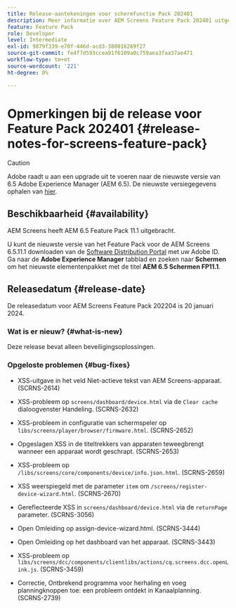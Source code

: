 ```yaml
---
title: Release-aantekeningen voor schermfunctie Pack 202401
description: Meer informatie over AEM Screens Feature Pack 202401 uitgebracht op 2 januari 2024.
feature: Feature Pack
role: Developer
level: Intermediate
exl-id: 9879f339-e70f-446d-acd3-380016269f27
source-git-commit: fe4f7d593ccea91f6109a0c759aea3faa37ae471
workflow-type: tm+mt
source-wordcount: '221'
ht-degree: 0%

---
```


# Opmerkingen bij de release voor Feature Pack 202401 {#release-notes-for-screens-feature-pack}

>[!CAUTION]
>Adobe raadt u aan een upgrade uit te voeren naar de nieuwste versie van 6.5 Adobe Experience Manager (AEM 6.5). De nieuwste versiegegevens ophalen van [hier](https://experienceleague.adobe.com/en/docs/experience-manager-65/content/release-notes/release-notes).

## Beschikbaarheid {#availability}

AEM Screens heeft AEM 6.5 Feature Pack 11.1 uitgebracht.

U kunt de nieuwste versie van het Feature Pack voor de AEM Screens 6.5.11.1 downloaden van de [Software Distribution Portal](https://experience.adobe.com/#/downloads/content/software-distribution/en/aem.html) met uw Adobe ID. Ga naar de **Adobe Experience Manager** tabblad en zoeken naar **Schermen** om het nieuwste elementenpakket met de titel **AEM 6.5 Schermen FP11.1**.

## Releasedatum {#release-date}

De releasedatum voor AEM Screens Feature Pack 202204 is 20 januari 2024.

### Wat is er nieuw? {#what-is-new}

Deze release bevat alleen beveiligingsoplossingen.

### Opgeloste problemen {#bug-fixes}

* XSS-uitgave in het veld Niet-actieve tekst van AEM Screens-apparaat. (SCRNS-2614)

* XSS-probleem op `screens/dashboard/device.html` via de `Clear cache` dialoogvenster Handeling. (SCRNS-2632)

* XSS-probleem in configuratie van schermspeler op `libs/screens/player/browser/firmware.html`. (SCRNS-2652)

* Opgeslagen XSS in de titeltrekkers van apparaten teweegbrengt wanneer een apparaat wordt geschrapt. (SCRNS-2653)

* XSS-probleem op `/libs/screens/core/components/device/info.json.html`. (SCRNS-2659)

* XSS weerspiegeld met de parameter `item` om `/screens/register-device-wizard.html`. (SCRNS-2670)

* Gereflecteerde XSS in `screens/dashboard/device.html` via de `returnPage` parameter. (SCRNS-3056)

* Open Omleiding op assign-device-wizard.html. (SCRNS-3444)

* Open Omleiding op het dashboard van het apparaat. (SCRNS-3443)

* XSS-probleem op `libs/screens/dcc/components/clientlibs/actions/cq.screens.dcc.openLink.js`. (SCRNS-3459)

* Correctie, Ontbrekend programma voor herhaling en voeg planningknoppen toe: een probleem ontdekt in Kanaalplanning. (SCRNS-2739)
